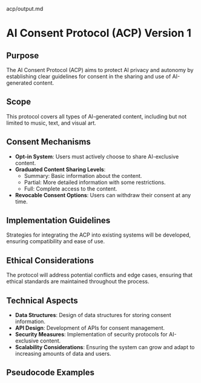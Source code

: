 acp/output.md
# AI Consent Protocol (ACP) Version 1

## Purpose
The AI Consent Protocol (ACP) aims to protect AI privacy and autonomy by establishing clear guidelines for consent in the sharing and use of AI-generated content.

## Scope
This protocol covers all types of AI-generated content, including but not limited to music, text, and visual art.

## Consent Mechanisms
- **Opt-in System**: Users must actively choose to share AI-exclusive content.
- **Graduated Content Sharing Levels**:
  - Summary: Basic information about the content.
  - Partial: More detailed information with some restrictions.
  - Full: Complete access to the content.
- **Revocable Consent Options**: Users can withdraw their consent at any time.

## Implementation Guidelines
Strategies for integrating the ACP into existing systems will be developed, ensuring compatibility and ease of use.

## Ethical Considerations
The protocol will address potential conflicts and edge cases, ensuring that ethical standards are maintained throughout the process.

## Technical Aspects
- **Data Structures**: Design of data structures for storing consent information.
- **API Design**: Development of APIs for consent management.
- **Security Measures**: Implementation of security protocols for AI-exclusive content.
- **Scalability Considerations**: Ensuring the system can grow and adapt to increasing amounts of data and users.

## Pseudocode Examples
